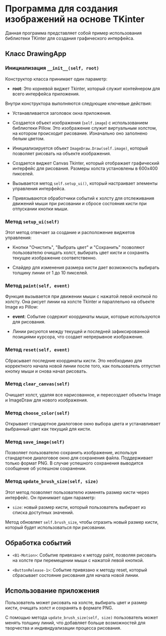 # Программа для создания изображений на основе TKinter

Данная программа представляет собой пример использования библиотеки TKinter для создания графического интерфейса.

## Класс DrawingApp

### Инициализация `__init__(self, root)`

Конструктор класса принимает один параметр:

- **root**: Это корневой виджет Tkinter, который служит контейнером для всего интерфейса приложения.

Внутри конструктора выполняются следующие ключевые действия:

- Устанавливается заголовок окна приложения.

- Создается объект изображения (`self.image`) с использованием библиотеки Pillow. Это изображение служит виртуальным
  холстом, на котором происходит рисование. Изначально оно заполнено белым цветом.

- Инициализируется объект `ImageDraw.Draw(self.image)`, который позволяет рисовать на объекте изображения.

- Создается виджет Canvas Tkinter, который отображает графический интерфейс для рисования. Размеры холста установлены в
  600x400 пикселей.

- Вызывается метод `self.setup_ui()`, который настраивает элементы управления интерфейса.

- Привязываются обработчики событий к холсту для отслеживания движений мыши при рисовании и сбросе состояния кисти при
  отпускании кнопки мыши.

### Метод `setup_ui(self)`

Этот метод отвечает за создание и расположение виджетов управления:

- Кнопки "Очистить", "Выбрать цвет" и "Сохранить" позволяют пользователю очищать холст, выбирать цвет кисти и сохранять
  текущее изображение соответственно.

- Слайдер для изменения размера кисти дает возможность выбирать толщину линии от 1 до 10 пикселей.

### Метод `paint(self, event)`

Функция вызывается при движении мыши с нажатой левой кнопкой по холсту. Она рисует линии на холсте Tkinter и параллельно
на объекте Image из Pillow:

- **event**: Событие содержит координаты мыши, которые используются для рисования.

- Линии рисуются между текущей и последней зафиксированной позициями курсора, что создает непрерывное изображение.

### Метод `reset(self, event)`

Сбрасывает последние координаты кисти. Это необходимо для корректного начала новой линии после того, как пользователь
отпустил кнопку мыши и снова начал рисовать.

### Метод `clear_canvas(self)`

Очищает холст, удаляя все нарисованное, и пересоздает объекты Image и ImageDraw для нового изображения.

### Метод `choose_color(self)`

Открывает стандартное диалоговое окно выбора цвета и устанавливает выбранный цвет как текущий для кисти.

### Метод `save_image(self)`

Позволяет пользователю сохранить изображение, используя стандартное диалоговое окно для сохранения файла. Поддерживает
только формат PNG. В случае успешного сохранения выводится сообщение об успешном сохранении.

### Метод `update_brush_size(self, size)`

Этот метод позволяет пользователю изменять размер кисти через интерфейс. Он принимает один параметр:

- `size`: новый размер кисти, который пользователь выбирает из списка доступных значений.

Метод обновляет `self.brush_size`, чтобы отразить новый размер кисти, который будет использоваться при рисовании.

## Обработка событий

- `<B1-Motion>`: Событие привязано к методу paint, позволяя рисовать на холсте при перемещении мыши с нажатой левой
  кнопкой.

- `<ButtonRelease-1>`: Событие привязано к методу reset, который сбрасывает состояние рисования для начала новой линии.

## Использование приложения

Пользователь может рисовать на холсте, выбирать цвет и размер кисти, очищать холст и сохранять в формате PNG.

С помощью метода `update_brush_size(self, size)` пользователь может менять толщину линий, что добавляет
больше возможностей для творчества и индивидуализации процесса рисования.
